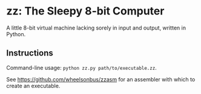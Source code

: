 # zz: The Sleepy 8-bit Computer

A little 8-bit virtual machine lacking sorely in input and output, written in Python.

## Instructions

Command-line usage: `python zz.py path/to/executable.zz`.

See https://github.com/wheelsonbus/zzasm for an assembler with which to create an executable.
